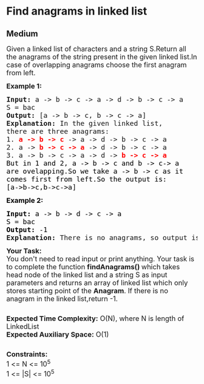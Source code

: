 # Find anagrams in linked list
## Medium
<div class="problems_problem_content__Xm_eO"><p><span style="font-size:18px">Given a linked list of characters and a string S.Return all the anagrams of the string present in the given linked list.In case of overlapping anagrams choose the first anagram from left.</span></p>

<p><span style="font-size:18px"><strong>Example 1:</strong></span></p>

<pre><span style="font-size:18px"><strong>Input: </strong>a -&gt; b -&gt; c -&gt; a -&gt; d -&gt; b -&gt; c -&gt; a</span>
<span style="font-size:18px">S = bac<strong>
Output: </strong>[a -&gt; b -&gt; c, b -&gt; c -&gt; a]</span><span style="font-size:18px"><strong>
Explanation: </strong>In the given linked list,
there are three anagrams: 
1. <strong><span style="color:#ff0000">a -&gt; b -&gt; c</span></strong> -&gt; a -&gt; d -&gt; b -&gt; c -&gt; a
2. a -&gt; <strong><span style="color:#ff0000">b -&gt; c -&gt; a</span></strong> -&gt; d -&gt; b -&gt; c -&gt; a
3. a -&gt; b -&gt; c -&gt; a -&gt; d -&gt; <strong><span style="color:#ff0000">b -&gt; c -&gt; a
</span></strong><span style="color:#000000">But in 1 and 2, a -&gt; b -&gt; c and b -&gt; c-&gt; a
are ovelapping.So we take a -&gt; b -&gt; c as it
comes first from left.So the output is:
[a-&gt;b-&gt;c,b-&gt;c-&gt;a]</span></span></pre>

<p><strong><span style="font-size:18px"><span style="color:#000000">Example 2:</span></span></strong></p>

<pre><strong><span style="font-size:18px"><span style="color:#000000">Input: </span></span></strong><span style="font-size:18px"><span style="color:#000000">a -&gt; b -&gt; d -&gt; c -&gt; a</span></span><strong><span style="font-size:18px"><span style="color:#000000">
</span></span></strong><span style="font-size:18px"><span style="color:#000000">S = bac</span></span><strong><span style="font-size:18px"><span style="color:#000000">
Output: </span></span></strong><span style="font-size:18px"><span style="color:#000000">-1</span><strong> 
Explanation: </strong>There is no anagrams, so output is -1</span></pre>

<p><span style="font-size:18px"><strong>Your Task:</strong><br>
You don't need to read input or print anything. Your task is to complete the function&nbsp;<strong>findAnagrams()&nbsp;</strong>which takes head node of the linked list and a string S as input parameters and returns an array of linked list which only stores starting point of the <strong>Anagram</strong>. If there is no anagram in the linked list,return -1.</span></p>

<p><br>
<span style="font-size:18px"><strong>Expected Time Complexity:</strong>&nbsp;O(N), where N is length of LinkedList<br>
<strong>Expected Auxiliary Space:</strong>&nbsp;O(1)</span></p>

<p><br>
<span style="font-size:18px"><strong>Constraints:</strong><br>
1 &lt;= N&nbsp;&lt;= 10<sup>5</sup><br>
1 &lt;= |S|&nbsp;&lt;= 10<sup>5</sup></span></p>

<p>&nbsp;</p>
</div>